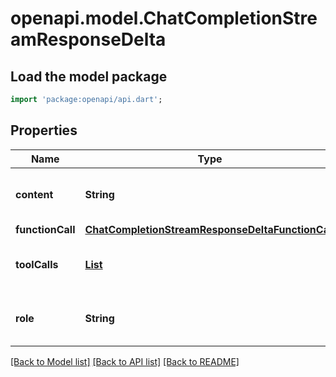 # openapi.model.ChatCompletionStreamResponseDelta

## Load the model package
```dart
import 'package:openapi/api.dart';
```

## Properties
Name | Type | Description | Notes
------------ | ------------- | ------------- | -------------
**content** | **String** | The contents of the chunk message. | [optional] 
**functionCall** | [**ChatCompletionStreamResponseDeltaFunctionCall**](ChatCompletionStreamResponseDeltaFunctionCall.md) |  | [optional] 
**toolCalls** | [**List<ChatCompletionMessageToolCallChunk>**](ChatCompletionMessageToolCallChunk.md) |  | [optional] [default to const []]
**role** | **String** | The role of the author of this message. | [optional] 

[[Back to Model list]](../README.md#documentation-for-models) [[Back to API list]](../README.md#documentation-for-api-endpoints) [[Back to README]](../README.md)


